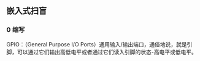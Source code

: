 ## 嵌入式扫盲

### 0 缩写

GPIO：（General Purpose I/O Ports）通用输入/输出端口，通俗地说，就是引脚，可以通过它们输出高低电平或者通过它们读入引脚的状态-高电平或低电平。

